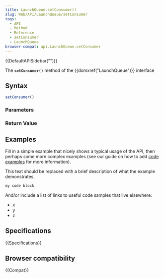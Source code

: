 ```yaml
---
title: LaunchQueue.setConsumer()
slug: Web/API/LaunchQueue/setConsumer
tags:
  - API
  - Method
  - Reference
  - setConsumer
  - LaunchQueue
browser-compat: api.LaunchQueue.setConsumer
---
```

{{DefaultAPISidebar("")}}

The **`setConsumer()`** method of the {{domxref("LaunchQueue")}} interface 

## Syntax

```js
setConsumer()
```

### Parameters



### Return Value



## Examples

Fill in a simple example that nicely shows a typical usage of the API, then perhaps some more complex examples (see our guide on how to add [code examples](/en-US/docs/MDN/Contribute/Structures/Code_examples) for more information).

This text should be replaced with a brief description of what the example demonstrates.

```js
my code block
```

And/or include a list of links to useful code samples that live elsewhere:

*   x
*   y
*   z

## Specifications

{{Specifications}}

## Browser compatibility

{{Compat}}

